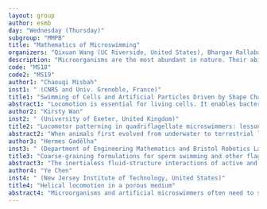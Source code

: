```yaml
---
layout: group
author: esmb
day: "Wednesday (Thursday)"
subgroup: "MMPB"
title: "Mathematics of Microswimming"
organizers: "Qixuan Wang (UC Riverside, United States), Bhargav Rallabandi (UC Riverside, United States), Mykhailo Potomkin (UC Riverside, United States)"
description: "Microorganisms are the most abundant in nature. Their ability to move autonomously and develop diverse strategies to survive in various environments is at the core of understanding life. Motility of numerous types of microorganisms, relevant for biological and medical applications, occurs in fluids. Such microorganisms, called microswimmers and exemplified by bacteria or spermatozoa, are relevant for many biological and medical applications. Recent advances in studies of biological microswimmers have inspired development of synthetic microrobots with potential medical applications such as drug delivery, decrease of biofluid viscosity or tissue repair. In this special session, we bring together experts in this area to discuss how the state-of-the-art techniques in modeling, theory and experiments can elucidate microwimming phenomena, develop new directions in this interdisciplinary research and provide new applications of microswimmers."
code: "MS18"
code2: "MS19"
author1: "Chaouqi Misbah"
inst1: " (CNRS and Univ. Grenoble, France)"
title1: "Swimming of Cells and Artificial Particles Driven by Shape Changes and Chemical Activity"
abstract1: "Locomotion is essential for living cells. It enables bacteria and algae to explore space for food, cancer to spread, and immune system to fight infections. Amoeboid swimming will be first discussed exhibiting variety of behaviors (like navigation, asymmetric motion in a channel, etc.). Then we discuss generic trajectories obtained for active particles driven by a chemical activity. These types of particles display trajectories of intriguing complexity, from regular (e.g. circular, helical, and so on) to irregular motions (run-tumble), the origin of which has remained elusive for over a century. This dynamics versatility is conventionally attributed to the shape asymmetry of the motile entity, to the suspending media, and/or to  stochastic regulation. A universal approach highlighting that these movements are generic, occurring  for a large class of cells and artificial microswimmers, without the need of invoking shape asymmetry nor stochasticity, but are encoded in their inherent nonlinear evolution. We show, in particular, that for a circular and spherical particle moving in a simple  fluid, circular, helical and chaotic motions (akin to a persistent random walk) emerge naturally in different regions of parameter space. This establishes the operating principles for complex trajectories manifestation of motile systems, and offers a new vision with minimal ingredients."
author2: "Kirsty Wan"
inst2: " (University of Exeter, United Kingdom)"
title2: "Locomotor patterning in quadriflagellate microswimmers: lessons from quadrupeds and robots"
abstract2: "When animals first evolved from underwater to terrestrial living, they first had to overcome the formidable challenge of coordinating and controlling their limbs to generate effective legged locomotion involving gaits such as crawling, walking galloping. Surprisingly, it was recently discovered that many species of single-celled algae exhibit similar gaits for swimming, despite being only tens of micrometers across and lacking in a nervous system. Among these, species that have four flagella (whip-like appendages that can bend and deform actively in a fluid) are particularly abundant in nature. Species that appear morphologically similar may nonetheless be associated with distinct gaits and swimming speeds. In this talk i will discuss our recent efforts to integrate fluid dynamical modelling, live-cell experiments, and robophysical models to understand the swimming gaits of quadriflagellate algae. Continuing research into these microscopic swimmers may provide key insights into the evolutionary origins of decentralized locomotor control in living systems."
author3: "Hermes Gadêlha"
inst3: " (Department of Engineering Mathematics and Bristol Robotics Laboratory, University of Bristol, United Kingdom)"
title3: "Coarse-graining formulations for sperm swimming and other flagellates"
abstract3: "The inertialess fluid-structure interactions of active and passive inextensible filaments and slender-rods are ubiquitous in nature. The coupling between the geometry of deformation and the physical interaction governing the fluid dynamics is complex. Governing equations negotiate multi-scale interactions with non-holonomic constraints. Such systems are structurally convoluted, prone to numerical errors, often requiring penalization methods and high-order spatio-temporal propagators. In this talk we will discuss how the coarse-graining formulation greatly simplifies the several biophysical interactions and overcomes numerical instability. The dynamical system is straightforward and intuitive to implement, and allows for a fast and efficient computation. Only basic knowledge of systems of linear equations is required, and implementation achieved with any solver of choice. Generalizations for complex interaction of multiple rods, Brownian polymer dynamics, active filaments and non local hydrodynamics are also straightforward."
author4: "Ye Chen"
inst4: " (New Jersey Institute of Technology, United States)"
title4: "Helical locomotion in a porous medium"
abstract4: "Microorganisms and artificial microswimmers often need to swim through environments that are more complex than purely viscous liquids in their natural habitats or operational environments, such as gel-like mucus, wet soil and aquifer. The question of how properties of these complex environments affect locomotion has attracted considerable recent attention. In this work, we focus on helical locomotion for its ubiquity as a propulsion mechanism adopted by many swimming bacteria. We present a theoretical model to examine how the additional resistance due to the network of stationary obstacles in a porous medium affects helical locomotion. Compared with previous theoretical and experimental results, we will elucidate the effects of the resistance on various types of helical locomotion. We also remark on the limitations as well as potential connections of our results with experimental measurements of bacterial swimming speeds in polymeric solutions."
---
```

